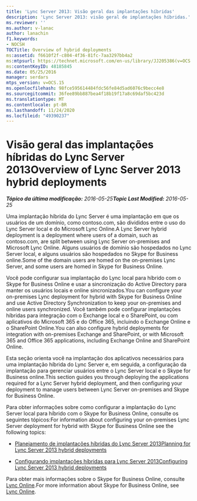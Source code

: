 ```yaml
---
title: 'Lync Server 2013: Visão geral das implantações híbridas'
description: 'Lync Server 2013: visão geral de implantações híbridas.'
ms.reviewer: ''
ms.author: v-lanac
author: lanachin
f1.keywords:
- NOCSH
TOCTitle: Overview of hybrid deployments
ms:assetid: f6610f2f-c804-4f36-81fc-7aa3297bb4a2
ms:mtpsurl: https://technet.microsoft.com/en-us/library/JJ205386(v=OCS.15)
ms:contentKeyID: 48185845
ms.date: 05/25/2016
manager: serdars
mtps_version: v=OCS.15
ms.openlocfilehash: 98fce595614484fdc56fe84d5ad6076c9becc4e8
ms.sourcegitcommit: 36fee89bb887bea4f18b19f17a8c69daf5bc423d
ms.translationtype: MT
ms.contentlocale: pt-BR
ms.lasthandoff: 11/24/2020
ms.locfileid: "49390237"
---
```

# <a name="overview-of-lync-server-2013-hybrid-deployments"></a><span data-ttu-id="0b5ee-103">Visão geral das implantações híbridas do Lync Server 2013</span><span class="sxs-lookup"><span data-stu-id="0b5ee-103">Overview of Lync Server 2013 hybrid deployments</span></span>

<div data-xmlns="http://www.w3.org/1999/xhtml">

<div class="topic" data-xmlns="http://www.w3.org/1999/xhtml" data-msxsl="urn:schemas-microsoft-com:xslt" data-cs="https://msdn.microsoft.com/">

<div data-asp="https://msdn2.microsoft.com/asp">



</div>

<div id="mainSection">

<div id="mainBody"><span data-ttu-id="0b5ee-104">

<span> </span></span><span class="sxs-lookup"><span data-stu-id="0b5ee-104">

<span> </span></span></span>

<span data-ttu-id="0b5ee-105">_**Tópico da última modificação:** 2016-05-25_</span><span class="sxs-lookup"><span data-stu-id="0b5ee-105">_**Topic Last Modified:** 2016-05-25_</span></span>

<span data-ttu-id="0b5ee-106">Uma implantação híbrida do Lync Server é uma implantação em que os usuários de um domínio, como contoso.com, são divididos entre o uso do Lync Server local e do Microsoft Lync Online.</span><span class="sxs-lookup"><span data-stu-id="0b5ee-106">A Lync Server hybrid deployment is a deployment where users of a domain, such as contoso.com, are split between using Lync Server on-premises and Microsoft Lync Online.</span></span> <span data-ttu-id="0b5ee-107">Alguns usuários de domínio são hospedados no Lync Server local, e alguns usuários são hospedados no Skype for Business online.</span><span class="sxs-lookup"><span data-stu-id="0b5ee-107">Some of the domain users are homed on the on-premises Lync Server, and some users are homed in Skype for Business Online.</span></span>

<span data-ttu-id="0b5ee-108">Você pode configurar sua implantação do Lync local para híbrido com o Skype for Business Online e usar a sincronização do Active Directory para manter os usuários locais e online sincronizados.</span><span class="sxs-lookup"><span data-stu-id="0b5ee-108">You can configure your on-premises Lync deployment for hybrid with Skype for Business Online and use Active Directory Synchronization to keep your on-premises and online users synchronized.</span></span> <span data-ttu-id="0b5ee-109">Você também pode configurar implantações híbridas para integração com o Exchange local e o SharePoint, ou com aplicativos do Microsoft 365 e do Office 365, incluindo o Exchange Online e o SharePoint Online.</span><span class="sxs-lookup"><span data-stu-id="0b5ee-109">You can also configure hybrid deployments for integration with on-premises Exchange and SharePoint, or with Microsoft 365 and Office 365 applications, including Exchange Online and SharePoint Online.</span></span>

<span data-ttu-id="0b5ee-110">Esta seção orienta você na implantação dos aplicativos necessários para uma implantação híbrida do Lync Server e, em seguida, a configuração da implantação para gerenciar usuários entre o Lync Server local e o Skype for Business online.</span><span class="sxs-lookup"><span data-stu-id="0b5ee-110">This section guides you through deploying the applications required for a Lync Server hybrid deployment, and then configuring your deployment to manage users between Lync Server on-premises and Skype for Business Online.</span></span>

<span data-ttu-id="0b5ee-111">Para obter informações sobre como configurar a implantação do Lync Server local para híbrido com o Skype for Business Online, consulte os seguintes tópicos:</span><span class="sxs-lookup"><span data-stu-id="0b5ee-111">For information about configuring your on-premises Lync Server deployment for hybrid with Skype for Business Online see the following topics:</span></span>

  - [<span data-ttu-id="0b5ee-112">Planejamento de implantações híbridas do Lync Server 2013</span><span class="sxs-lookup"><span data-stu-id="0b5ee-112">Planning for Lync Server 2013 hybrid deployments</span></span>](lync-server-2013-planning-for-hybrid-deployments.md)

  - [<span data-ttu-id="0b5ee-113">Configurando implantações híbridas para Lync Server 2013</span><span class="sxs-lookup"><span data-stu-id="0b5ee-113">Configuring Lync Server 2013 hybrid deployments</span></span>](lync-server-2013-configuring-hybrid-deployments.md)

<span data-ttu-id="0b5ee-114">Para obter mais informações sobre o Skype for Business Online, consulte [Lync Online](https://go.microsoft.com/fwlink/p/?linkid=282396).</span><span class="sxs-lookup"><span data-stu-id="0b5ee-114">For more information about Skype for Business Online, see [Lync Online](https://go.microsoft.com/fwlink/p/?linkid=282396).</span></span>

<span data-ttu-id="0b5ee-115"></div>

<span> </span>

</div>

</div>

</span><span class="sxs-lookup"><span data-stu-id="0b5ee-115"></div>

<span> </span>

</div>

</div>

</span></span></div>
